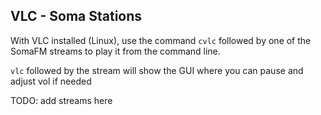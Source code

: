 ## VLC - Soma Stations
With VLC installed (Linux), use the command `cvlc` followed by one of the SomaFM streams to play it from the command line.

`vlc` followed by the stream will show the GUI where you can pause and adjust vol if needed

TODO: add streams here
